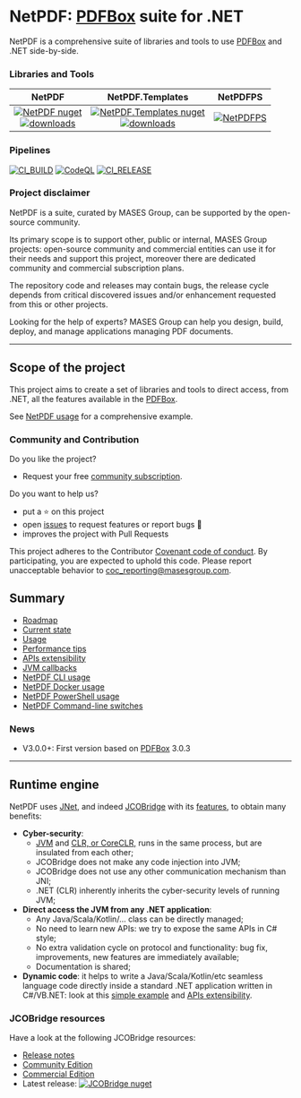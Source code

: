 # NetPDF: [PDFBox](https://pdfbox.apache.org) suite for .NET

NetPDF is a comprehensive suite of libraries and tools to use [PDFBox](https://pdfbox.apache.org) and .NET side-by-side.

### Libraries and Tools

|NetPDF | NetPDF.Templates | NetPDFPS |
|:---:	|:---:	|:---:	|
|[![NetPDF nuget](https://img.shields.io/nuget/v/MASES.NetPDF)](https://www.nuget.org/packages/MASES.NetPDF)<br/>[![downloads](https://img.shields.io/nuget/dt/MASES.NetPDF)](https://www.nuget.org/packages/MASES.NetPDF) | [![NetPDF.Templates nuget](https://img.shields.io/nuget/v/MASES.NetPDF.Templates)](https://www.nuget.org/packages/MASES.NetPDF.Templates)<br/>[![downloads](https://img.shields.io/nuget/dt/MASES.NetPDF.Templates)](https://www.nuget.org/packages/MASES.NetPDF.Templates)| [![NetPDFPS](https://img.shields.io/powershellgallery/v/MASES.NetPDFPS.svg?style=flat-square&label=MASES.NetPDFPS)](https://www.powershellgallery.com/packages/MASES.NetPDFPS/)|

### Pipelines

[![CI_BUILD](https://github.com/masesgroup/NetPDF/actions/workflows/build.yaml/badge.svg)](https://github.com/masesgroup/NetPDF/actions/workflows/build.yaml) 
[![CodeQL](https://github.com/masesgroup/NetPDF/actions/workflows/codeql-analysis.yml/badge.svg)](https://github.com/masesgroup/NetPDF/actions/workflows/codeql-analysis.yml)
[![CI_RELEASE](https://github.com/masesgroup/NetPDF/actions/workflows/release.yaml/badge.svg)](https://github.com/masesgroup/NetPDF/actions/workflows/release.yaml) 

### Project disclaimer

NetPDF is a suite, curated by MASES Group, can be supported by the open-source community.

Its primary scope is to support other, public or internal, MASES Group projects: open-source community and commercial entities can use it for their needs and support this project, moreover there are dedicated community and commercial subscription plans.

The repository code and releases may contain bugs, the release cycle depends from critical discovered issues and/or enhancement requested from this or other projects.

Looking for the help of experts? MASES Group can help you design, build, deploy, and manage applications managing PDF documents.

---

## Scope of the project

This project aims to create a set of libraries and tools to direct access, from .NET, all the features available in the [PDFBox](https://pdfbox.apache.org).

See [NetPDF usage](src/documentation/articles/usage.md) for a comprehensive example.

### Community and Contribution

Do you like the project? 
- Request your free [community subscription](https://www.jcobridge.com/pricing-25/).

Do you want to help us?
- put a :star: on this project
- open [issues](https://github.com/masesgroup/NetPDF/issues) to request features or report bugs :bug:
- improves the project with Pull Requests

This project adheres to the Contributor [Covenant code of conduct](CODE_OF_CONDUCT.md). By participating, you are expected to uphold this code. Please report unacceptable behavior to coc_reporting@masesgroup.com.

## Summary

* [Roadmap](src/documentation/articles/roadmap.md)
* [Current state](src/documentation/articles/currentstate.md)
* [Usage](src/documentation/articles/usage.md)
* [Performance tips](https://jnet.masesgroup.com/articles/performancetips.html)
* [APIs extensibility](https://jnet.masesgroup.com/articles/API_extensibility.html)
* [JVM callbacks](https://jnet.masesgroup.com/articles/jvm_callbacks.html)
* [NetPDF CLI usage](src/documentation/articles/usageCLI.md)
* [NetPDF Docker usage](src/documentation/articles/docker.md)
* [NetPDF PowerShell usage](src/documentation/articles/usagePS.md)
* [NetPDF Command-line switches](src/documentation/articles/commandlineswitch.md)

### News

* V3.0.0+: First version based on [PDFBox](https://pdfbox.apache.org) 3.0.3

---

## Runtime engine

NetPDF uses [JNet](https://github.com/masesgroup/JNet), and indeed [JCOBridge](https://www.jcobridge.com/) with its [features](https://www.jcobridge.com/features/), to obtain many benefits:
* **Cyber-security**: 
  * [JVM](https://en.wikipedia.org/wiki/Java_virtual_machine) and [CLR, or CoreCLR,](https://en.wikipedia.org/wiki/Common_Language_Runtime) runs in the same process, but are insulated from each other;
  * JCOBridge does not make any code injection into JVM;
  * JCOBridge does not use any other communication mechanism than JNI;
  * .NET (CLR) inherently inherits the cyber-security levels of running JVM; 
* **Direct access the JVM from any .NET application**: 
  * Any Java/Scala/Kotlin/... class can be directly managed;
  * No need to learn new APIs: we try to expose the same APIs in C# style;
  * No extra validation cycle on protocol and functionality: bug fix, improvements, new features are immediately available;
  * Documentation is shared;
* **Dynamic code**: it helps to write a Java/Scala/Kotlin/etc seamless language code directly inside a standard .NET application written in C#/VB.NET: look at this [simple example](https://www.jcobridge.com/net-examples/dotnet-examples/) and [APIs extensibility](https://jnet.masesgroup.com/articles/API_extensibility.html).

### JCOBridge resources

Have a look at the following JCOBridge resources:
- [Release notes](https://www.jcobridge.com/release-notes/)
- [Community Edition](https://www.jcobridge.com/pricing-25/)
- [Commercial Edition](https://www.jcobridge.com/pricing-25/)
- Latest release: [![JCOBridge nuget](https://img.shields.io/nuget/v/MASES.JCOBridge)](https://www.nuget.org/packages/MASES.JCOBridge)
